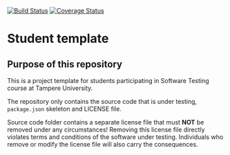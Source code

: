 [![Build Status](https://travis-ci.com/jerehuy/COMP.SE.200-2020-assignment.svg?token=eutjzgVkrv8oA8N4nyb7&branch=master)](https://travis-ci.com/jerehuy/COMP.SE.200-2020-assignment)
[![Coverage Status](https://coveralls.io/repos/github/jerehuy/COMP.SE.200-2020-assignment/badge.svg?branch=master)](https://coveralls.io/github/jerehuy/COMP.SE.200-2020-assignment?branch=master)

# Student template

## Purpose of this repository

This is a project template for students participating in Software Testing course
at Tampere University.

The repository only contains the source code that is under testing, `package.json` skeleton
and LICENSE file.

Source code folder contains a separate license file that must **NOT** be removed under any circumstances!
Removing this license file directly violates terms and conditions of the software under testing.
Individuals who remove or modify the license file will also carry the consequences.
